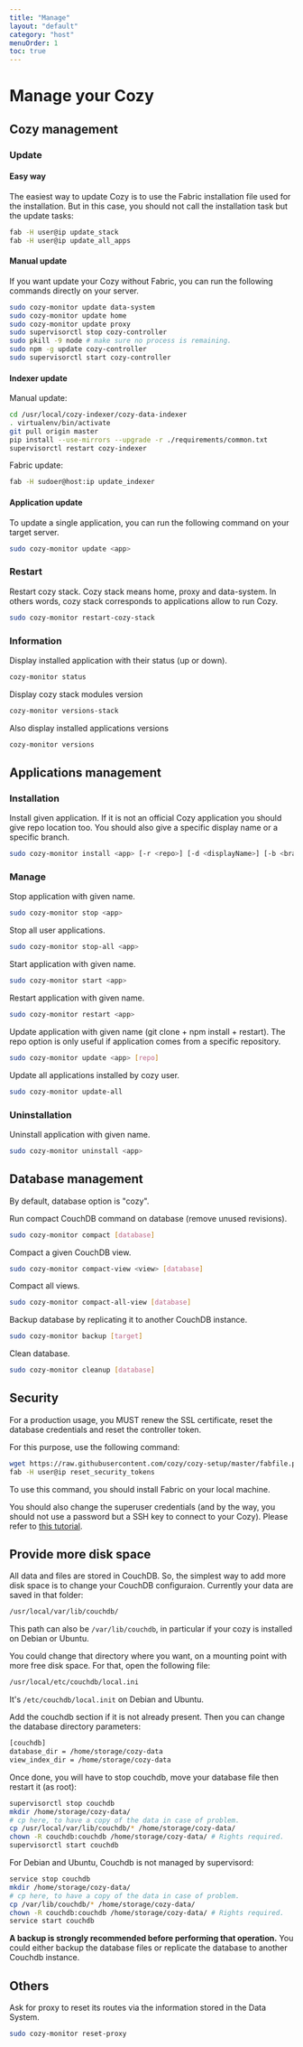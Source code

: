 ```yaml
---
title: "Manage"
layout: "default"
category: "host"
menuOrder: 1
toc: true
---
```

# Manage your Cozy

## Cozy management
### Update

#### Easy way

The easiest way to update Cozy is to use the Fabric installation file used for
the installation. But in this case, you should not call the installation task but the
update tasks:

```bash
fab -H user@ip update_stack
fab -H user@ip update_all_apps
```


#### Manual update

If you want update your Cozy without Fabric, you can run the following commands
directly on your server.

```bash
sudo cozy-monitor update data-system
sudo cozy-monitor update home
sudo cozy-monitor update proxy
sudo supervisorctl stop cozy-controller
sudo pkill -9 node # make sure no process is remaining.
sudo npm -g update cozy-controller
sudo supervisorctl start cozy-controller
```

#### Indexer update

Manual update:

```bash
cd /usr/local/cozy-indexer/cozy-data-indexer
. virtualenv/bin/activate
git pull origin master
pip install --use-mirrors --upgrade -r ./requirements/common.txt
supervisorctl restart cozy-indexer
```

Fabric update:

```bash
fab -H sudoer@host:ip update_indexer
```


#### Application update

To update a single application, you can run the following command on your target
server.

```bash
sudo cozy-monitor update <app>
```

### Restart
Restart cozy stack.
Cozy stack means home, proxy and data-system. In others words, cozy stack corresponds to applications allow to run Cozy.

```bash
sudo cozy-monitor restart-cozy-stack
```

### Information
Display installed application with their status (up or down).

```bash
cozy-monitor status
```

Display cozy stack modules version

```bash
cozy-monitor versions-stack
```

Also display installed applications versions

```bash
cozy-monitor versions
```

## Applications management

### Installation
Install given application. If it is not an official Cozy application you should
give repo location too. You should also give a specific display name or a specific branch.

```bash
sudo cozy-monitor install <app> [-r <repo>] [-d <displayName>] [-b <branch>]
```


### Manage
Stop application with given name.

```bash
sudo cozy-monitor stop <app>
```

Stop all user applications.

```bash
sudo cozy-monitor stop-all <app>
```

Start application with given name.

```bash
sudo cozy-monitor start <app>
```

Restart application with given name.

```bash
sudo cozy-monitor restart <app>
```

Update application with given name (git clone + npm install + restart).
The repo option is only useful if application comes from a specific repository.

```bash
sudo cozy-monitor update <app> [repo]
```

Update all applications installed by cozy user.

```bash
sudo cozy-monitor update-all
```


### Uninstallation

Uninstall application with given name.

```bash
sudo cozy-monitor uninstall <app>
```

## Database management
By default, database option is "cozy".

Run compact CouchDB command on database (remove unused revisions).

```bash
sudo cozy-monitor compact [database]
```

Compact a given CouchDB view.

```bash
sudo cozy-monitor compact-view <view> [database]
```

Compact all views.

```bash
sudo cozy-monitor compact-all-view [database]
```

Backup database by replicating it to another CouchDB instance.

```bash
sudo cozy-monitor backup [target]
```

Clean database.

```bash
sudo cozy-monitor cleanup [database]
```

## Security

For a production usage, you MUST renew the SSL certificate, reset the database credentials and reset the controller token.

For this purpose, use the following command:
```bash
wget https://raw.githubusercontent.com/cozy/cozy-setup/master/fabfile.py
fab -H user@ip reset_security_tokens
```
To use this command, you should install Fabric on your local machine.

You should also change the superuser credentials (and by the way, you should not use a password but a SSH key to connect to your Cozy). Please refer to [this tutorial](http://www.debian-administration.org/article/SSH_with_authentication_key_instead_of_password).


## Provide more disk space


All data and files are stored in CouchDB. So, the simplest way to add more disk
space is to change your CouchDB configuraion. Currently your data are saved in
that folder:

```bash
/usr/local/var/lib/couchdb/
```

This path can also be `/var/lib/couchdb`, in particular if your cozy is
installed on Debian or Ubuntu.

You could change that directory where you want, on a mounting point with more
free disk space. For that, open the following file:

```bash
/usr/local/etc/couchdb/local.ini
```

It's `/etc/couchdb/local.init` on Debian and Ubuntu.

Add the couchdb section if it is not already present. Then you can change the
database directory parameters:

```bash
[couchdb]
database_dir = /home/storage/cozy-data
view_index_dir = /home/storage/cozy-data
```

Once done, you will have to stop couchdb, move your database file then restart
it (as root):

```bash
supervisorctl stop couchdb
mkdir /home/storage/cozy-data/
# cp here, to have a copy of the data in case of problem.
cp /usr/local/var/lib/couchdb/* /home/storage/cozy-data/
chown -R couchdb:couchdb /home/storage/cozy-data/ # Rights required.
supervisorctl start couchdb
```

For Debian and Ubuntu, Couchdb is not managed by supervisord:

```bash
service stop couchdb
mkdir /home/storage/cozy-data/
# cp here, to have a copy of the data in case of problem.
cp /var/lib/couchdb/* /home/storage/cozy-data/
chown -R couchdb:couchdb /home/storage/cozy-data/ # Rights required.
service start couchdb
```

**A backup is strongly recommended before performing that operation.** You
could either backup the database files or replicate the database to another
Couchdb instance.


## Others

Ask for proxy to reset its routes via the information stored in the Data
System.

```bash
sudo cozy-monitor reset-proxy
```

